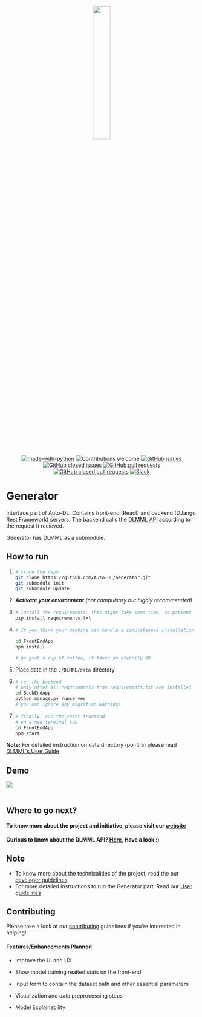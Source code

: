 <p align="center"><img width=30% src="static/adl_generator.png"></p>

<center>

[![made-with-python](https://img.shields.io/badge/Made%20with-Python-1f425f.svg)](https://www.python.org/)
![Contributions welcome](https://img.shields.io/badge/contributions-welcome-orange.svg)
[![GitHub issues](https://img.shields.io/github/issues-raw/Auto-DL/Generator?color=red)](https://github.com/Auto-DL/Generator/issues?q=is%3Aopen+is%3Aissue)
[![GitHub closed issues](https://img.shields.io/github/issues-closed-raw/Auto-DL/Generator)](https://github.com/Auto-DL/Generator/issues?q=is%3Aissue+is%3Aclosed)
[![GitHub pull requests](https://img.shields.io/github/issues-pr-raw/Auto-DL/Generator?color=brightgreen)](https://github.com/Auto-DL/Generator/pulls?q=is%3Aopen+is%3Apr)
[![GitHub closed pull requests](https://img.shields.io/github/issues-pr-closed-raw/Auto-DL/Generator?color=green)](https://github.com/Auto-DL/Generator/pulls?q=is%3Apr+is%3Aclosed)
[![Slack](https://img.shields.io/badge/join%20our%20community-Slack-yellowgreen)](https://autodl.slack.com/join/shared_invite/zt-ig3dwj68-4U_lfyQeb5LZueKZbNyDXw#/)
</center>

# Generator

Interface part of Auto-DL. Contains front-end (React) and backend (DJango Rest Framework) servers.
The backend calls the [DLMML API](https://www.github.com/Auto-DL/DLMML) according to the request it recieved.

Generator has DLMML as a submodule.

## How to run

1.  ```sh
    # clone the repo
    git clone https://github.com/Auto-DL/Generator.git
    git submodule init
    git submodule update
    ```
2. ***Activate your environment** (not compulsory but highly recommended)*

3.  ```sh
    # install the requirements, this might take some time, be patient
    pip install requirements.txt
    ```

4.  ```sh
    # If you think your machine can handle a simulatenous installation of node modules, open another terminal    
    
    cd FrontEndApp
    npm install

    # go grab a cup of coffee, it takes an eternity XD
    ```
5. Place data in the `./DLMML/data` directory

6.  ```sh
    # run the backend 
    # only after all requriements from requirements.txt are installed
    cd BackEndApp
    python manage.py runserver
    # you can ignore any migration warnings
    ```

7.  ```sh
    # finally, run the react frontend
    # on a new terminal tab
    cd FrontEndApp
    npm start
    ```

**Note:**  For detailed instruction on data directory (point 5) please read [DLMML's User Guide](https://github.com/Auto-DL/DLMML/blob/master/docs/userguide.md)

## Demo

<img src="static/demo.gif">

<br>
<br>

## Where to go next?

#### To know more about the project and initiative, please visit our [website](https://auto-dl.github.io/)

#### Curious to know about the DLMML API? [Here](https://github.com/Auto-DL/DLMML), Have a look :)

## Note
- To know more about the technicalities of the project, read the our [developer guidelines](https://github.com/Auto-DL/Generator/blob/master/docs/devguide.md).
- For more detailed instructions to run the Generator part. Read our [User guidelines](https://github.com/Auto-DL/Generator/blob/master/docs/userguide.md)

## Contributing
Please take a look at our [contributing](https://github.com/Auto-DL/Generator/blob/master/docs/contributing.md) guidelines if you're interested in helping!

#### Features/Enhancements Planned

- Improve the UI and UX

- Show model training realted stats on the front-end

- Input form to contain the dataset path and other essential parameters  

- Visualization and data preprocessing steps

- Model Explainability 
